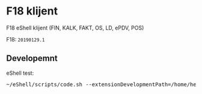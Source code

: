 # F18 klijent

F18 eShell klijent (FIN, KALK, FAKT, OS, LD, ePDV, POS)

F18: `20190129.1`


## Developemnt

eShell test:

<pre>
~/eShell/scripts/code.sh --extensionDevelopmentPath=/home/hernad/vscode-f18
</pre>